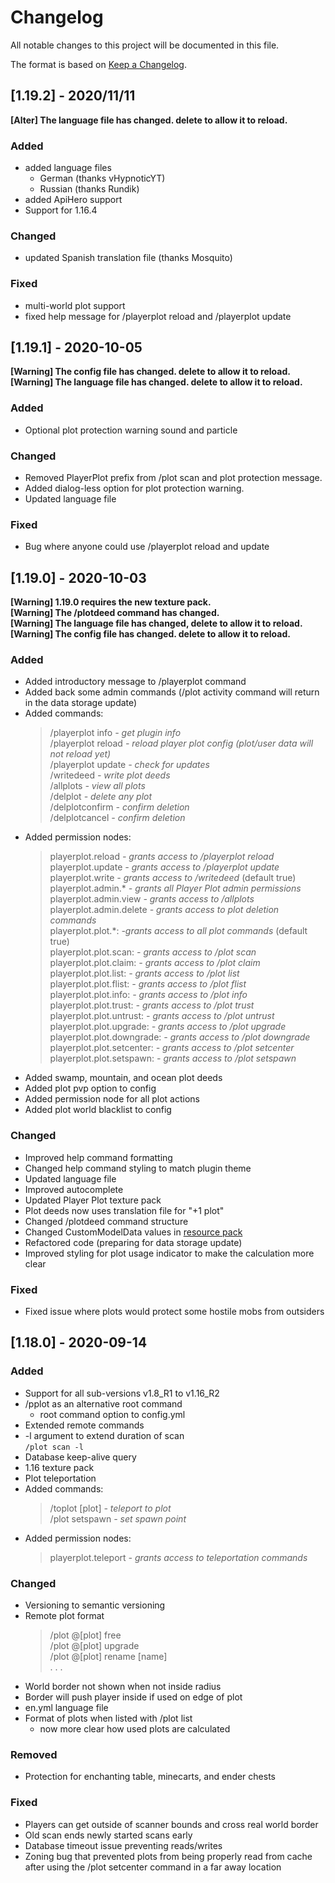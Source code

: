 # Changelog

All notable changes to this project will be documented in this file.

The format is based on [Keep a Changelog](https://keepachangelog.com/en/1.0.0/).

## [1.19.2] - 2020/11/11

**[Alter] The language file has changed. delete to allow it to reload.**<br>

### Added

- added language files
  - German (thanks vHypnoticYT)
  - Russian (thanks Rundik)
- added ApiHero support
- Support for 1.16.4

### Changed

- updated Spanish translation file (thanks Mosquito)

### Fixed

- multi-world plot support
- fixed help message for /playerplot reload and /playerplot update

## [1.19.1] - 2020-10-05

**[Warning] The config file has changed. delete to allow it to reload.**<br>
**[Warning] The language file has changed. delete to allow it to reload.**<br>

### Added

- Optional plot protection warning sound and particle

### Changed

- Removed PlayerPlot prefix from /plot scan and plot protection message.
- Added dialog-less option for plot protection warning.
- Updated language file

### Fixed

- Bug where anyone could use /playerplot reload and update

## [1.19.0] - 2020-10-03

**[Warning] 1.19.0 requires the new texture pack.**<br>
**[Warning] The /plotdeed command has changed.**<br>
**[Warning] The language file has changed, delete to allow it to reload.**<br>
**[Warning] The config file has changed. delete to allow it to reload.**<br>

### Added

- Added introductory message to /playerplot command
- Added back some admin commands (/plot activity command will return in the data storage update)
- Added commands:
  >/playerplot info *- get plugin info*<br>
  /playerplot reload *- reload player plot config (plot/user data will not reload yet)*<br>
  /playerplot  update *- check for updates*<br>
  /writedeed *- write plot deeds*<br>
  /allplots *- view all plots*<br>
  /delplot *- delete any plot*<br>
  /delplotconfirm *- confirm deletion*<br>
  /delplotcancel *- confirm deletion*<br>
- Added permission nodes:
  >playerplot.reload *- grants access to /playerplot reload*<br> 
  playerplot.update *- grants access to /playerplot update*<br> 
  playerplot.write *- grants access to /writedeed* (default true)<br> 
  playerplot.admin.* *- grants all Player Plot admin permissions*<br> 
  playerplot.admin.view *- grants access to /allplots*<br>
  playerplot.admin.delete *- grants access to plot deletion commands*<br>
  playerplot.plot.*: *-grants access to all plot commands* (default true)<br>
  playerplot.plot.scan: *- grants access to /plot scan*<br>
  playerplot.plot.claim: *- grants access to /plot claim*<br>
  playerplot.plot.list: *- grants access to /plot list*<br>
  playerplot.plot.flist: *- grants access to /plot flist*<br>
  playerplot.plot.info: *- grants access to /plot info*<br>
  playerplot.plot.trust: *- grants access to /plot trust*<br>
  playerplot.plot.untrust: *- grants access to /plot untrust*<br>
  playerplot.plot.upgrade: *- grants access to /plot upgrade*<br>
  playerplot.plot.downgrade: *- grants access to /plot downgrade*<br>
  playerplot.plot.setcenter: *- grants access to /plot setcenter*<br>
  playerplot.plot.setspawn: *- grants access to /plot setspawn*<br>                  
- Added swamp, mountain, and ocean plot deeds
- Added plot pvp option to config
- Added permission node for all plot actions
- Added plot world blacklist to config

### Changed

- Improved help command formatting
- Changed help command styling to match plugin theme
- Updated language file
- Improved autocomplete
- Updated Player Plot texture pack
- Plot deeds now uses translation file for "+1 plot"
- Changed /plotdeed command structure
- Changed CustomModelData values in [resource pack](https://gitlab.com/sword7/playerplot/-/wikis/misc/resource-pack)
- Refactored code (preparing for data storage update)
- Improved styling for plot usage indicator to make the calculation more clear
 
### Fixed

- Fixed issue where plots would protect some hostile mobs from outsiders
 
## [1.18.0] - 2020-09-14

### Added

- Support for all sub-versions v1.8_R1 to v1.16_R2
- /pplot as an alternative root command
  - root command option to config.yml
- Extended remote commands
- -l argument to extend duration of scan<br> 
  `/plot scan -l`
- Database keep-alive query
- 1.16 texture pack 
- Plot teleportation<br>
- Added commands:
  >/toplot [plot] *- teleport to plot*<br> 
  /plot setspawn *- set spawn point*<br> 
- Added permission nodes:
  >playerplot.teleport *- grants access to teleportation commands*<br> 

### Changed

- Versioning to semantic versioning
- Remote plot format
  >/plot @[plot] free<br>
  /plot @[plot] upgrade<br>
  /plot @[plot] rename [name]<br>
  . . .
- World border not shown when not inside radius
- Border will push player inside if used on edge of plot
- en.yml language file
- Format of plots when listed with /plot list
  - now more clear how used plots are calculated


### Removed

- Protection for enchanting table, minecarts, and ender chests

### Fixed

- Players can get outside of scanner bounds and cross real world border
- Old scan ends newly started scans early
- Database timeout issue preventing reads/writes
- Zoning bug that prevented plots from being properly read from cache after using the /plot setcenter command in a far away location

  
<!--

Added - for new features.
Changed - for changes in existing functionality.
Deprecated - for soon-to-be removed features.
Removed - for now removed features.
Fixed - for any bug fixes.
Security - in case of vulnerabilities. 

 -->